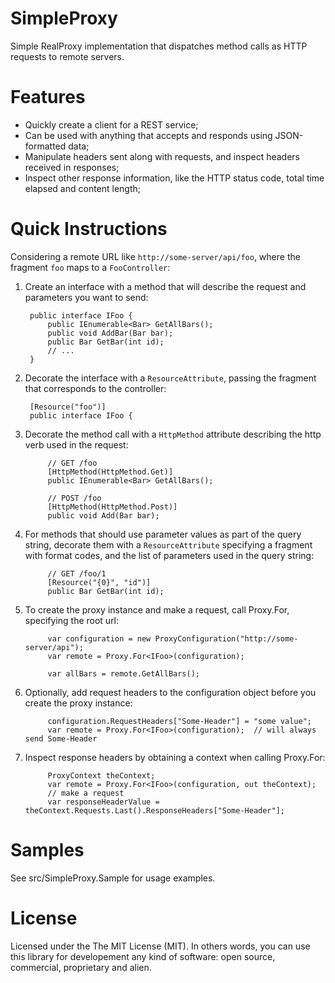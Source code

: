 SimpleProxy
======
Simple RealProxy implementation that dispatches method calls as HTTP requests to remote servers.

Features
======
- Quickly create a client for a REST service;
- Can be used with anything that accepts and responds using JSON-formatted data;
- Manipulate headers sent along with requests, and inspect headers received in responses;
- Inspect other response information, like the HTTP status code, total time elapsed and content length;

Quick Instructions
======
Considering a remote URL like `http://some-server/api/foo`, where the fragment `foo` maps to a `FooController`:
1. Create an interface with a method that will describe the request and parameters you want to send:

        public interface IFoo {
            public IEnumerable<Bar> GetAllBars();
            public void AddBar(Bar bar);
            public Bar GetBar(int id);
            // ...
        }
    
2. Decorate the interface with a `ResourceAttribute`, passing the fragment that corresponds to the controller:

        [Resource("foo")]
        public interface IFoo {

3. Decorate the method call with a `HttpMethod` attribute describing the http verb used in the request:

            // GET /foo
            [HttpMethod(HttpMethod.Get)]
            public IEnumerable<Bar> GetAllBars();

            // POST /foo
            [HttpMethod(HttpMethod.Post)]
            public void Add(Bar bar);

4. For methods that should use parameter values as part of the query string, decorate them with a `ResourceAttribute` specifying a fragment with format codes, and the list of parameters used in the query string:

            // GET /foo/1
            [Resource("{0}", "id")]
            public Bar GetBar(int id);

5. To create the proxy instance and make a request, call Proxy.For<T>, specifying the root url:

            var configuration = new ProxyConfiguration("http://some-server/api");
            var remote = Proxy.For<IFoo>(configuration);

            var allBars = remote.GetAllBars();

6. Optionally, add request headers to the configuration object before you create the proxy instance:

            configuration.RequestHeaders["Some-Header"] = "some value";
            var remote = Proxy.For<IFoo>(configuration);  // will always send Some-Header
            
7. Inspect response headers by obtaining a context when calling Proxy.For<T>:

            ProxyContext theContext;
            var remote = Proxy.For<IFoo>(configuration, out theContext);
            // make a request
            var responseHeaderValue = theContext.Requests.Last().ResponseHeaders["Some-Header"];


Samples
======
See src/SimpleProxy.Sample for usage examples.

License
======
Licensed under the The MIT License (MIT).
In others words, you can use this library for developement any kind of software: open source, commercial, proprietary and alien.

